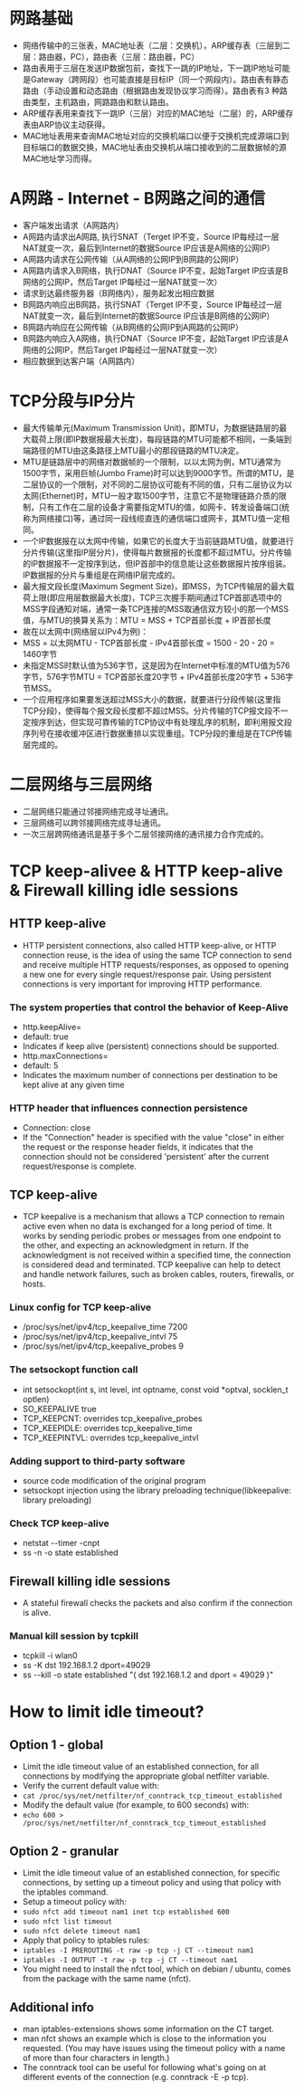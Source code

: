 # 网路基础
- 网络传输中的三张表，MAC地址表（二层：交换机），ARP缓存表（三层到二层：路由器，PC），路由表（三层：路由器，PC）
- 路由表用于三层在发送IP数据包前，查找下一跳的IP地址，下一跳IP地址可能是Gateway（跨网段）也可能直接是目标IP（同一个网段内）。路由表有静态路由（手动设置和动态路由（根据路由发现协议学习而得）。路由表有3 种路由类型，主机路由，网路路由和默认路由。
- ARP缓存表用来查找下一跳IP（三层）对应的MAC地址（二层）的，ARP缓存表由ARP协议主动获得。
- MAC地址表用来查询MAC地址对应的交换机端口以便于交换机完成源端口到目标端口的数据交换，MAC地址表由交换机从端口接收到的二层数据帧的源MAC地址学习而得。
# A网路 - Internet - B网路之间的通信
- 客户端发出请求（A网路内）
- A网路内请求出A网路, 执行SNAT（Terget IP不变，Source IP每经过一层NAT就变一次，最后到Internet的数据Source IP应该是A网络的公网IP）
- A网路内请求在公网传输（从A网络的公网IP到B网路的公网IP）
- A网路内请求入B网络，执行DNAT（Source IP不变，起始Target IP应该是B网络的公网IP，然后Target IP每经过一层NAT就变一次）
- 请求到达最终服务器（B网络内），服务起发出相应数据
- B网路内响应出B网路，执行SNAT（Terget IP不变，Source IP每经过一层NAT就变一次，最后到Internet的数据Source IP应该是B网络的公网IP）
- B网路内响应在公网传输（从B网络的公网IP到A网路的公网IP）
- B网路内响应入A网络，执行DNAT（Source IP不变，起始Target IP应该是A网络的公网IP，然后Target IP每经过一层NAT就变一次）
- 相应数据到达客户端（A网路内）
# TCP分段与IP分片
- 最大传输单元(Maximum Transmission Unit)，即MTU，为数据链路层的最大载荷上限(即IP数据报最大长度)，每段链路的MTU可能都不相同，一条端到端路径的MTU由这条路径上MTU最小的那段链路的MTU决定。
- MTU是链路层中的网络对数据帧的一个限制，以以太网为例，MTU通常为1500字节，采用巨帧(Jumbo Frame)时可以达到9000字节。所谓的MTU，是二层协议的一个限制，对不同的二层协议可能有不同的值，只有二层协议为以太网(Ethernet)时，MTU一般才取1500字节，注意它不是物理链路介质的限制，只有工作在二层的设备才需要指定MTU的值，如网卡、转发设备端口(统称为网络接口)等，通过同一段线缆直连的通信端口或网卡，其MTU值一定相同。
- 一个IP数据报在以太网中传输，如果它的长度大于当前链路MTU值，就要进行分片传输(这里指IP层分片)，使得每片数据报的长度都不超过MTU。分片传输的IP数据报不一定按序到达，但IP首部中的信息能让这些数据报片按序组装。IP数据报的分片与重组是在网络IP层完成的。
- 最大报文段长度(Maximum Segment Size)，即MSS，为TCP传输层的最大载荷上限(即应用层数据最大长度)，TCP三次握手期间通过TCP首部选项中的MSS字段通知对端，通常一条TCP连接的MSS取通信双方较小的那一个MSS值，与MTU的换算关系为：MTU = MSS + TCP首部长度 + IP首部长度
- 故在以太网中(网络层以IPv4为例)：
- MSS = 以太网MTU - TCP首部长度 - IPv4首部长度 = 1500 - 20 - 20 = 1460字节
- 未指定MSS时默认值为536字节，这是因为在Internet中标准的MTU值为576字节，576字节MTU = TCP首部长度20字节 + IPv4首部长度20字节 + 536字节MSS。
- 一个应用程序如果要发送超过MSS大小的数据，就要进行分段传输(这里指TCP分段)，使得每个报文段长度都不超过MSS。分片传输的TCP报文段不一定按序到达，但实现可靠传输的TCP协议中有处理乱序的机制，即利用报文段序列号在接收缓冲区进行数据重排以实现重组。TCP分段的重组是在TCP传输层完成的。
# 二层网络与三层网络
- 二层网络只能通过邻接网络完成寻址通讯。
- 三层网络可以跨邻接网络完成寻址通讯。
- 一次三层跨网络通讯是基于多个二层邻接网络的通讯接力合作完成的。

# TCP keep-alivee & HTTP keep-alive & Firewall killing idle sessions
## HTTP keep-alive
- HTTP persistent connections, also called HTTP keep-alive, or HTTP connection reuse, is the idea of using the same TCP connection to send and receive multiple HTTP requests/responses, as opposed to opening a new one for every single request/response pair. Using persistent connections is very important for improving HTTP performance.
### The system properties that control the behavior of Keep-Alive
- http.keepAlive=<boolean>
- default: true
- Indicates if keep alive (persistent) connections should be supported. 
- http.maxConnections=<int>
- default: 5
- Indicates the maximum number of connections per destination to be kept alive at any given time
### HTTP header that influences connection persistence
- Connection: close
- If the "Connection" header is specified with the value "close" in either the request or the response header fields, it indicates that the connection should not be considered 'persistent' after the current request/response is complete.
## TCP keep-alive
- TCP keepalive is a mechanism that allows a TCP connection to remain active even when no data is exchanged for a long period of time. It works by sending periodic probes or messages from one endpoint to the other, and expecting an acknowledgment in return. If the acknowledgment is not received within a specified time, the connection is considered dead and terminated. TCP keepalive can help to detect and handle network failures, such as broken cables, routers, firewalls, or hosts.
### Linux config for TCP keep-alive
- /proc/sys/net/ipv4/tcp_keepalive_time 7200
- /proc/sys/net/ipv4/tcp_keepalive_intvl 75
- /proc/sys/net/ipv4/tcp_keepalive_probes 9
### The setsockopt function call
- int setsockopt(int s, int level, int optname, const void *optval, socklen_t optlen)
- SO_KEEPALIVE true
- TCP_KEEPCNT: overrides tcp_keepalive_probes
- TCP_KEEPIDLE: overrides tcp_keepalive_time
- TCP_KEEPINTVL: overrides tcp_keepalive_intvl
### Adding support to third-party software
- source code modification of the original program
- setsockopt injection using the library preloading technique(libkeepalive: library preloading)
### Check TCP keep-alive
- netstat --timer -cnpt
- ss -n -o state established
## Firewall killing idle sessions
- A stateful firewall checks the packets and also confirm if the connection is alive.
### Manual kill session by tcpkill
- tcpkill -i wlan0 <express>
- ss -K dst 192.168.1.2 dport=49029
- ss --kill -o state established "( dst 192.168.1.2 and dport = 49029 )"


# How to limit idle timeout?
## Option 1 - global
- Limit the idle timeout value of an established connection, for all connections by modifying the appropriate global netfilter variable.
- Verify the current default value with:
- `cat /proc/sys/net/netfilter/nf_conntrack_tcp_timeout_established`
- Modify the default value (for example, to 600 seconds) with:
- `echo 600 > /proc/sys/net/netfilter/nf_conntrack_tcp_timeout_established`
## Option 2 - granular
- Limit the idle timeout value of an established connection, for specific connections, by setting up a timeout policy and using that policy with the iptables command.
- Setup a timeout policy with:
- `sudo nfct add timeout nam1 inet tcp established 600`
- `sudo nfct list timeout`
- `sudo nfct delete timeout nam1`
- Apply that policy to iptables rules:
- `iptables -I PREROUTING -t raw -p tcp -j CT --timeout nam1`
- `iptables -I OUTPUT -t raw -p tcp -j CT --timeout nam1`
- You might need to install the nfct tool, which on debian / ubuntu, comes from the package with the same name (nfct).
## Additional info
- man iptables-extensions shows some information on the CT target.
- man nfct shows an example which is close to the information you requested. (You may have issues using the timeout policy with a name of more than four characters in length.)
- The conntrack tool can be useful for following what's going on at different events of the connection (e.g. conntrack -E -p tcp).
